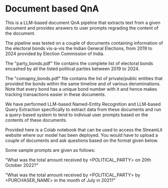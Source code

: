 # Document based QnA
This is a LLM-based document QnA pipeline that extracts text from a given document and provides answers to user prompts regrading the content of the document.

The pipeline was tested on a couple of documents containing information of the electoral bonds vis-a-vis the Indian General Elections, from 2019 to 2024 provided by Election Commission of India.

The "party_bonds.pdf" file contains the complete list of electoral bonds encashed by all the listed political parties between 2019 to 2024.

The "comapny_bonds.pdf" file contains the list of private/public entities that provided the bonds within the same timeline and of various denominations. Note that every bond has a unique bond number with it and hence makes tracking transactions easier in these documents.

We have performed LLM-based Named-Entity Recognition and LLM-based Query Extraction specifically to extract data from these documents and run a query-based system to tend to indiviual user prompts based on the contents of these documents.

Provided here is a Colab notebook that can be used to access the StreamLit website where our model has been deployed. You would have to upload a couple of documents and ask questions based on the format given below.

Some sample prompts are given as follows: 

"What was the total amount received by <POLITICAL_PARTY> on 20th October 2022?"

"What was the total amount received by <POLITICAL_PARTY> by <PURCHASER_NAME> in the 
 month of July in 2021?"

